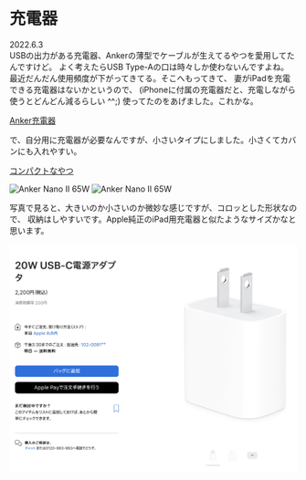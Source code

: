 # 充電器

2022.6.3<br />
USBの出力がある充電器、Ankerの薄型でケーブルが生えてるやつを愛用してたんですけど。
よく考えたらUSB Type-Aの口は時々しか使わないんですよね。
最近だんだん使用頻度が下がってきてる。そこへもってきて、
妻がiPadを充電できる充電器はないかというので、
(iPhoneに付属の充電器だと、充電しながら使うとどんどん減るらしい ^^;)
使ってたのをあげました。これかな。

[Anker充電器](https://www.amazon.co.jp/gp/product/B08BYQ48F2/)

で、自分用に充電器が必要なんですが、小さいタイプにしました。小さくてカバンにも入れやすい。

[コンパクトなやつ](https://www.amazon.co.jp/gp/product/B08X11GD52/)

![Anker Nano II 65W](anker-nano-2-65.png)
![Anker Nano II 65W](anker-nano-2-65-2.png)

写真で見ると、大きいのか小さいのか微妙な感じですが、コロッとした形状なので、
収納はしやすいです。Apple純正のiPad用充電器と似たようなサイズかなと思います。

![Apple純正](20W-USB-C.png)
